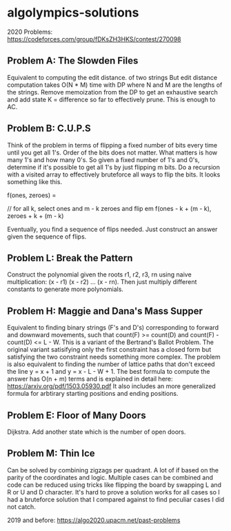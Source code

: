 # algolympics-solutions

2020 Problems:
https://codeforces.com/group/fDKsZH3HKS/contest/270098

## Problem A: The Slowden Files
Equivalent to computing the edit distance. of two strings But edit distance computation takes O(N * M) time with DP where N and M are the lengths of the strings. Remove memoization from the DP to get an exhaustive search and add state K = difference so far to effectively prune. This is enough to AC.

## Problem B: C.U.P.S
Think of the problem in terms of flipping a fixed number of bits every time until you get all 1's. Order of the bits does not matter. What matters is how many 1's and how many 0's. So given a fixed number of 1's and 0's, determine if it's possible to get all 1's by just flipping m bits. Do a recursion with a visited array to effectively bruteforce all ways to flip the bits. It looks something like this.

f(ones, zeroes) = 

  // for all k, select ones and m - k zeroes and flip em
  f(ones - k + (m - k), zeroes + k + (m - k)
  
 Eventually, you find a sequence of flips needed. Just construct an answer given the sequence of flips.
 
## Problem L: Break the Pattern
Construct the polynomial given the roots r1, r2, r3, rn using naive multiplication: (x - r1) (x - r2) ... (x - rn).
Then just multiply different constants to generate more polynomials.

## Problem H: Maggie and Dana's Mass Supper
Equivalent to finding binary strings (F's and D's) corresponding to forward and downward movements, such that count(F) >= count(D) and count(F) - count(D) <= L - W. This is a variant of the Bertrand's Ballot Problem. The original variant satisifying only the first constraint has a closed form but satisfying the two constraint needs something more complex. The problem is also equivalent to finding the number of lattice paths that don't exceed the line y = x + 1 and y = x - L - W + 1. The best formula to compute the answer has O(n + m) terms and is explained in detail here: https://arxiv.org/pdf/1503.05930.pdf It also includes an more generalized formula for arbtirary starting positions and ending positions.

## Problem E: Floor of Many Doors
Dijkstra. Add another state which is the number of open doors. 

## Problem M: Thin Ice
Can be solved by combining zigzags per quadrant. A lot of if based on the parity of the coordinates and logic. Multiple cases can be combined and code can be reduced using tricks like flipping the board by swapping L and R or U and D character. It's hard to prove a solution works for all cases so I had a bruteforce solution that I compared against to find peculiar cases I did not catch. 

2019 and before:
https://algo2020.upacm.net/past-problems
